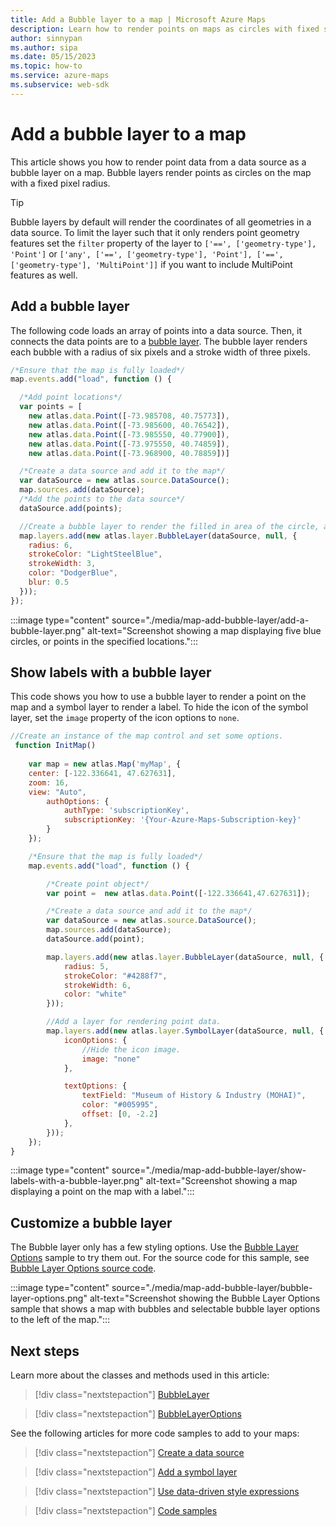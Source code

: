 ```yaml
---
title: Add a Bubble layer to a map | Microsoft Azure Maps
description: Learn how to render points on maps as circles with fixed sizes. See how to use the Azure Maps Web SDK to add and customize bubble layers for this purpose.
author: sinnypan
ms.author: sipa
ms.date: 05/15/2023
ms.topic: how-to
ms.service: azure-maps
ms.subservice: web-sdk
---
```


# Add a bubble layer to a map

This article shows you how to render point data from a data source as a bubble layer on a map. Bubble layers render points as circles on the map with a fixed pixel radius.

> [!TIP]
> Bubble layers by default will render the coordinates of all geometries in a data source. To limit the layer such that it only renders point geometry features set the `filter` property of the layer to `['==', ['geometry-type'], 'Point']` or `['any', ['==', ['geometry-type'], 'Point'], ['==', ['geometry-type'], 'MultiPoint']]` if you want to include MultiPoint features as well.

## Add a bubble layer

The following code loads an array of points into a data source. Then, it connects the data points are to a [bubble layer]. The bubble layer renders each bubble with a radius of six pixels and a stroke width of three pixels.

```javascript
/*Ensure that the map is fully loaded*/
map.events.add("load", function () {

  /*Add point locations*/
  var points = [
    new atlas.data.Point([-73.985708, 40.75773]),
    new atlas.data.Point([-73.985600, 40.76542]),
    new atlas.data.Point([-73.985550, 40.77900]),
    new atlas.data.Point([-73.975550, 40.74859]),
    new atlas.data.Point([-73.968900, 40.78859])]

  /*Create a data source and add it to the map*/
  var dataSource = new atlas.source.DataSource();
  map.sources.add(dataSource);
  /*Add the points to the data source*/ 
  dataSource.add(points);

  //Create a bubble layer to render the filled in area of the circle, and add it to the map.*/
  map.layers.add(new atlas.layer.BubbleLayer(dataSource, null, {
    radius: 6,
    strokeColor: "LightSteelBlue",
    strokeWidth: 3, 
    color: "DodgerBlue",
    blur: 0.5
  }));
});
```

:::image type="content" source="./media/map-add-bubble-layer/add-a-bubble-layer.png" alt-text="Screenshot showing a map displaying five blue circles, or points in the specified locations.":::

<!---------------------------------------------------------------------
<br/>
> [!VIDEO //codepen.io/azuremaps/embed/mzqaKB/?height=500&theme-id=0&default-tab=js,result&embed-version=2&editable=true]
--------------------------------------------------------------------->

## Show labels with a bubble layer

This code shows you how to use a bubble layer to render a point on the map and a symbol layer to render a label. To hide the icon of the symbol layer, set the `image` property of the icon options to `none`.

```javascript
//Create an instance of the map control and set some options.
 function InitMap()
 
    var map = new atlas.Map('myMap', {
    center: [-122.336641, 47.627631],
    zoom: 16,
    view: "Auto",
        authOptions: {
            authType: 'subscriptionKey',
            subscriptionKey: '{Your-Azure-Maps-Subscription-key}'
        }
    });

    /*Ensure that the map is fully loaded*/
    map.events.add("load", function () {

        /*Create point object*/
        var point =  new atlas.data.Point([-122.336641,47.627631]);

        /*Create a data source and add it to the map*/
        var dataSource = new atlas.source.DataSource();
        map.sources.add(dataSource);
        dataSource.add(point);

        map.layers.add(new atlas.layer.BubbleLayer(dataSource, null, {
            radius: 5,
            strokeColor: "#4288f7",
            strokeWidth: 6, 
            color: "white" 
        }));

        //Add a layer for rendering point data.
        map.layers.add(new atlas.layer.SymbolLayer(dataSource, null, {
            iconOptions: {
                //Hide the icon image.
                image: "none"
            },

            textOptions: {
                textField: "Museum of History & Industry (MOHAI)",
                color: "#005995",
                offset: [0, -2.2]
            },
        }));
    });
}
```

:::image type="content" source="./media/map-add-bubble-layer/show-labels-with-a-bubble-layer.png" alt-text="Screenshot showing a map displaying a point on the map with a label.":::

<!---------------------------------------------------------------------
<br/>
> [!VIDEO //codepen.io/azuremaps/embed/rqbQXy/?height=500&theme-id=0&default-tab=js,result&embed-version=2&editable=true]
--------------------------------------------------------------------->

## Customize a bubble layer

The Bubble layer only has a few styling options. Use the [Bubble Layer Options] sample to try them out. For the source code for this sample, see [Bubble Layer Options source code].

:::image type="content" source="./media/map-add-bubble-layer/bubble-layer-options.png" alt-text="Screenshot showing the Bubble Layer Options sample that shows a map with bubbles and selectable bubble layer options to the left of the map.":::

<!-------------------------------------------------------------------
<br/>

> [!VIDEO //codepen.io/azuremaps/embed/eQxbGm/?height=700&theme-id=0&default-tab=result]
--------------------------------------------------------------------->

## Next steps

Learn more about the classes and methods used in this article:

> [!div class="nextstepaction"]
> [BubbleLayer]

> [!div class="nextstepaction"]
> [BubbleLayerOptions]

See the following articles for more code samples to add to your maps:

> [!div class="nextstepaction"]
> [Create a data source]

> [!div class="nextstepaction"]
> [Add a symbol layer]

> [!div class="nextstepaction"]
> [Use data-driven style expressions]

> [!div class="nextstepaction"]
> [Code samples]

[Bubble Layer Options]: https://samples.azuremaps.com/bubble-layer/bubble-layer-options
[Bubble Layer Options source code]: https://github.com/Azure-Samples/AzureMapsCodeSamples/blob/main/Samples/Bubble%20Layer/Bubble%20Layer%20Options/Bubble%20Layer%20Options.html
[bubble layer]: /javascript/api/azure-maps-control/atlas.layer.bubblelayer

[BubbleLayer]: /javascript/api/azure-maps-control/atlas.layer.bubblelayer
[BubbleLayerOptions]: /javascript/api/azure-maps-control/atlas.bubblelayeroptions
[Create a data source]: create-data-source-web-sdk.md
[Add a symbol layer]: map-add-pin.md
[Use data-driven style expressions]: data-driven-style-expressions-web-sdk.md
[Code samples]: /samples/browse/?products=azure-maps
